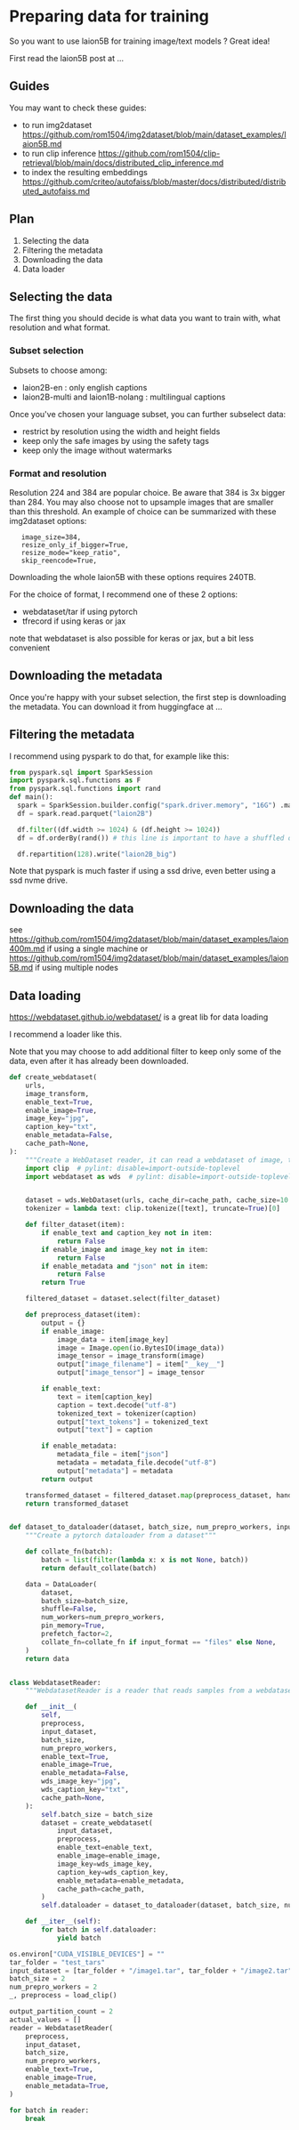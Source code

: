 # Preparing data for training

So you want to use laion5B for training image/text models ? Great idea!

First read the laion5B post at ...


## Guides

You may want to check these guides:
* to run img2dataset https://github.com/rom1504/img2dataset/blob/main/dataset_examples/laion5B.md
* to run clip inference https://github.com/rom1504/clip-retrieval/blob/main/docs/distributed_clip_inference.md
* to index the resulting embeddings https://github.com/criteo/autofaiss/blob/master/docs/distributed/distributed_autofaiss.md


## Plan

1. Selecting the data
2. Filtering the metadata
3. Downloading the data
4. Data loader


## Selecting the data

The first thing you should decide is what data you want to train with, what resolution and what format.

### Subset selection

Subsets to choose among:
* laion2B-en : only english captions
* laion2B-multi and laion1B-nolang : multilingual captions

Once you've chosen your language subset, you can further subselect data:
* restrict by resolution using the width and height fields
* keep only the safe images by using the safety tags
* keep only the image without watermarks

### Format and resolution

Resolution 224 and 384 are popular choice. Be aware that 384 is 3x bigger than 284.
You may also choose not to upsample images that are smaller than this threshold.
An example of choice can be summarized with these img2dataset options:
```
   image_size=384,
   resize_only_if_bigger=True,
   resize_mode="keep_ratio",
   skip_reencode=True,
```

Downloading the whole laion5B with these options requires 240TB.

For the choice of format, I recommend one of these 2 options:
* webdataset/tar if using pytorch
* tfrecord if using keras or jax

note that webdataset is also possible for keras or jax, but a bit less convenient

## Downloading the metadata

Once you're happy with your subset selection, the first step is downloading the metadata.
You can download it from huggingface at ...


## Filtering the metadata

I recommend using pyspark to do that, for example like this:

```python
from pyspark.sql import SparkSession
import pyspark.sql.functions as F
from pyspark.sql.functions import rand
def main():
  spark = SparkSession.builder.config("spark.driver.memory", "16G") .master("local[16]").appName('spark-stats').getOrCreate() 
  df = spark.read.parquet("laion2B")

  df.filter((df.width >= 1024) & (df.height >= 1024))
  df = df.orderBy(rand()) # this line is important to have a shuffled dataset

  df.repartition(128).write("laion2B_big")
```

Note that pyspark is much faster if using a ssd drive, even better using a ssd nvme drive.

## Downloading the data

see https://github.com/rom1504/img2dataset/blob/main/dataset_examples/laion400m.md if using a single machine
or https://github.com/rom1504/img2dataset/blob/main/dataset_examples/laion5B.md if using multiple nodes

## Data loading

https://webdataset.github.io/webdataset/ is a great lib for data loading

I recommend a loader like this.

Note that you may choose to add additional filter to keep only some of the data, even after it has already been downloaded.

```python
def create_webdataset(
    urls,
    image_transform,
    enable_text=True,
    enable_image=True,
    image_key="jpg",
    caption_key="txt",
    enable_metadata=False,
    cache_path=None,
):
    """Create a WebDataset reader, it can read a webdataset of image, text and json"""
    import clip  # pylint: disable=import-outside-toplevel
    import webdataset as wds  # pylint: disable=import-outside-toplevel


    dataset = wds.WebDataset(urls, cache_dir=cache_path, cache_size=10 ** 10, handler=wds.handlers.warn_and_continue)
    tokenizer = lambda text: clip.tokenize([text], truncate=True)[0]

    def filter_dataset(item):
        if enable_text and caption_key not in item:
            return False
        if enable_image and image_key not in item:
            return False
        if enable_metadata and "json" not in item:
            return False
        return True

    filtered_dataset = dataset.select(filter_dataset)

    def preprocess_dataset(item):
        output = {}
        if enable_image:
            image_data = item[image_key]
            image = Image.open(io.BytesIO(image_data))
            image_tensor = image_transform(image)
            output["image_filename"] = item["__key__"]
            output["image_tensor"] = image_tensor

        if enable_text:
            text = item[caption_key]
            caption = text.decode("utf-8")
            tokenized_text = tokenizer(caption)
            output["text_tokens"] = tokenized_text
            output["text"] = caption

        if enable_metadata:
            metadata_file = item["json"]
            metadata = metadata_file.decode("utf-8")
            output["metadata"] = metadata
        return output

    transformed_dataset = filtered_dataset.map(preprocess_dataset, handler=wds.handlers.warn_and_continue)
    return transformed_dataset


def dataset_to_dataloader(dataset, batch_size, num_prepro_workers, input_format):
    """Create a pytorch dataloader from a dataset"""

    def collate_fn(batch):
        batch = list(filter(lambda x: x is not None, batch))
        return default_collate(batch)

    data = DataLoader(
        dataset,
        batch_size=batch_size,
        shuffle=False,
        num_workers=num_prepro_workers,
        pin_memory=True,
        prefetch_factor=2,
        collate_fn=collate_fn if input_format == "files" else None,
    )
    return data


class WebdatasetReader:
    """WebdatasetReader is a reader that reads samples from a webdataset"""

    def __init__(
        self,
        preprocess,
        input_dataset,
        batch_size,
        num_prepro_workers,
        enable_text=True,
        enable_image=True,
        enable_metadata=False,
        wds_image_key="jpg",
        wds_caption_key="txt",
        cache_path=None,
    ):
        self.batch_size = batch_size
        dataset = create_webdataset(
            input_dataset,
            preprocess,
            enable_text=enable_text,
            enable_image=enable_image,
            image_key=wds_image_key,
            caption_key=wds_caption_key,
            enable_metadata=enable_metadata,
            cache_path=cache_path,
        )
        self.dataloader = dataset_to_dataloader(dataset, batch_size, num_prepro_workers, "webdataset")

    def __iter__(self):
        for batch in self.dataloader:
            yield batch

```

```python 
os.environ["CUDA_VISIBLE_DEVICES"] = ""
tar_folder = "test_tars"
input_dataset = [tar_folder + "/image1.tar", tar_folder + "/image2.tar"]
batch_size = 2
num_prepro_workers = 2
_, preprocess = load_clip()

output_partition_count = 2
actual_values = []
reader = WebdatasetReader(
    preprocess,
    input_dataset,
    batch_size,
    num_prepro_workers,
    enable_text=True,
    enable_image=True,
    enable_metadata=True,
)

for batch in reader:
    break
```
